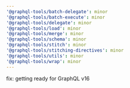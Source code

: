 ```yaml
---
'@graphql-tools/batch-delegate': minor
'@graphql-tools/batch-execute': minor
'@graphql-tools/delegate': minor
'@graphql-tools/load': minor
'@graphql-tools/merge': minor
'@graphql-tools/schema': minor
'@graphql-tools/stitch': minor
'@graphql-tools/stitching-directives': minor
'@graphql-tools/utils': minor
'@graphql-tools/wrap': minor
---
```


fix: getting ready for GraphQL v16
